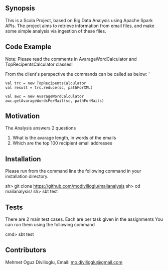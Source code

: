 ## Synopsis

This is a Scala Project, based on Big Data Analysis using Apache Spark APIs. The project aims 
to retrieve information from email files, and make some simple analysis via ingestion of these files.


## Code Example

Note: Please read the comments in AvarageWordCalculator and TopRecipentsCalculator classes!

From the client's perspective the commands can be called as below:
'

	val trc = new TopRecipentsCalculator
    val result = trc.reduce(sc, pathForXML) 
    
    val awc = new AvarageWordCalculator
    awc.getAvarageWordsPerMail(sc, pathForMails) 
    

## Motivation

The Analysis answers 2 questions
1. What is the avarage length, in words of the emails
2. Which are the top 100 recipient email addresses

## Installation

Please run from the command line the following command in your installation directory.

sh> git clone https://github.com/modivilioglu/mailanalysis
sh> cd mailanalysis/
sh> sbt test


## Tests

There are 2 main test cases. Each are per task given in the assignments
You can run them using the following command

cmd> sbt test

## Contributors

Mehmet Oguz Divilioglu, Email: mo.divilioglu@gmail.com